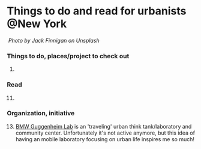 
# Things to do and read for urbanists @New York

![]()
*Photo by Jack Finnigan on Unsplash*

### Things to do, places/project to check out

1.

### Read

11.

### Organization, initiative

13. [BMW Guggenheim Lab](http://www.bmwguggenheimlab.org/) is an 'traveling' urban think tank/laboratory and community center. Unfortunately it's not active anymore, but this idea of having an mobile laboratory focusing on urban life inspires me so much! 
